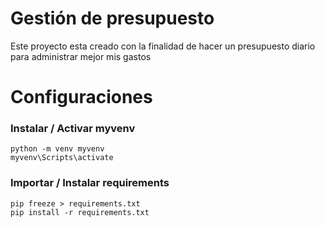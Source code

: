 # Gestión de presupuesto
Este proyecto esta creado con la finalidad de hacer un presupuesto diario para
administrar mejor mis gastos

# Configuraciones

### Instalar / Activar myvenv
```
python -m venv myvenv
myvenv\Scripts\activate
```
### Importar / Instalar requirements
```
pip freeze > requirements.txt
pip install -r requirements.txt
```